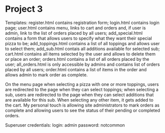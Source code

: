 # Project 3
Templates:
register.html contains registration form;
login.html contains login page;
user.html contains menu, links to cart and orders and, if user is admin, link to the list of orders placed by all users;
add_special.html contains a form that allows users to specify what they want their special pizza to be;
add_toppings.html contains a list of all toppings and allows user to select them;
add_sub.html contais all additions available for selected sub;
cart.html contains all items selected by the user and allows to delete them or place an order;
orders.html contains a list of all orders placed by the user;
all_orders.html is only accessible by admins and contains list of orders placed by all users;
order.html contains a list of items in the order and allows admin to mark order as complete.

On the menu page when selecting a pizza with one or more toppings, users are redirected to the page when they can select toppings; when selecting a sub, users are redirected to the page when they can select additions that are available for this sub. When selecting any other item, it gets added to the cart.
My personal touch is allowing site administrators to mark orders as complete and allowing users to see the status of their pending or completed orders.

Superuser credentials:
login: admin
password: notcommon